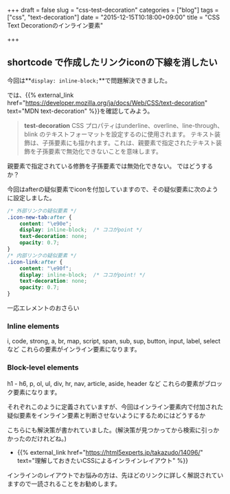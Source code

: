 +++
draft = false
slug = "css-test-decoration"
categories = ["blog"]
tags = ["css", "text-decoration"]
date = "2015-12-15T10:18:00+09:00"
title = "CSS Text Decorationのインライン要素"

+++

## shortcode で作成したリンクiconの下線を消したい

今回は**``display: inline-block;``**で問題解決できました。

では、{{% external_link href="https://developer.mozilla.org/ja/docs/Web/CSS/text-decoration" text="MDN text-decoration" %}}を確認してみよう。

> **test-decoration** CSS プロパティはunderline、overline、line-through、blink のテキストフォーマットを設定するのに使用されます。
> テキスト装飾は、子孫要素にも描かれます。これは、親要素で指定されたテキスト装飾を子孫要素で無効化できないことを意味します。

親要素で指定されている修飾を子孫要素では無効化できない。
ではどうするか？

今回はafterの疑似要素でiconを付加していますので、その疑似要素に次のように設定しました。

```css
/* 外部リンクの疑似要素 */
.icon-new-tab:after {
	content: "\e90e";
	display: inline-block;	/* ココがpoint */
	text-decoration: none;
	opacity: 0.7;
}
/* 内部リンクの疑似要素 */
.icon-link:after {
	content: "\e90f";
	display: inline-block;	/* ココがpoint! */
	text-decoration: none;
	opacity: 0.7;	
}
```

一応エレメントのおさらい

### Inline elements
i, code, strong, a, br, map, script, span, sub, sup, button, input, label, select など
これらの要素がインライン要素になります。

### Block-level elements
h1 - h6, p, ol, ul, div, hr, nav, article, aside, header など
これらの要素がブロック要素になります。

それぞれこのように定義されていますが、今回はインライン要素内で付加された疑似要素をインライン要素と判断させないようにするためにはどうするか

こちらにも解決策が書かれていました。(解決策が見つかってから検索に引っかかったのだけれどね。)

+ {{% external_link href="https://html5experts.jp/takazudo/14096/" text="理解しておきたいCSSによるインラインレイアウト" %}}

インラインのレイアウトでお悩みの方は、先ほどのリンクに詳しく解説されていますので一読されることをお勧めします。
